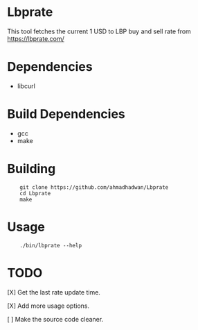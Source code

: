 Lbprate
=======

This tool fetches the current 1 USD to LBP buy and sell rate
from https://lbprate.com/

# Dependencies
- libcurl

# Build Dependencies
- gcc
- make

# Building
```
    git clone https://github.com/ahmadhadwan/Lbprate
    cd Lbprate
    make
```

# Usage
```
    ./bin/lbprate --help
```

# TODO
[X] Get the last rate update time.

[X] Add more usage options.

[ ] Make the source code cleaner.
